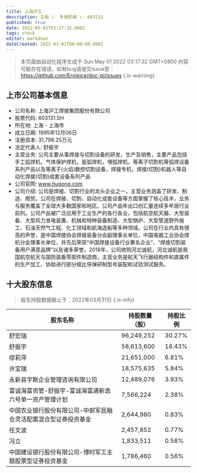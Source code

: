 ```yaml
---
title: 上海沪工
description: 主板 \- 专用机械 \- 603131
published: true
date: 2022-05-01T03:17:32.000Z
tags: stock
editor: markdown
dateCreated: 2022-01-01T00:00:00.000Z
---
```


> 本页面由自动化程序生成于 Sun May 01 2022 03:17:32 GMT+0800
> 内容可能存在错误，如有bug请提交issue至：https://github.com/Eroleice/doc-pi/issues
{.is-warning}

## 上市公司基本信息
- 公司名称: 上海沪工焊接集团股份有限公司
- 股票代码: 603131.SH
- 所在地: 上海 - 上海市
- 成立日期: 1995年12月06日
- 注册资本: 31,798.25万元
- 法定代表人: 舒振宇
- 主营业务: 公司主要从事焊接与切割设备的研发，生产及销售，主要产品包括手工弧焊机，气体保护焊机，氩弧焊机，埋弧焊机，等离子切割机等弧焊设备系列产品以及等离子(火焰)数控切割设备，焊接专机，焊接(切割)机器人等自动化焊接(切割)成套设备系列产品
- 公司官网: www.hugong.com
- 公司介绍: 公司是焊接、切割行业的龙头企业之一，主营业务涵盖了研发、制造、商贸。公司在焊接、切割、自动化成套设备等方面掌握了核心技术，业务与服务覆盖了全球大多数国家和地区。公司产品年出口创汇量连续多年居行业前列。公司产品被广泛应用于工业生产的各行各业，包括航空航天器、大型装备、大型风力发电装置、机械和特种装备制造、大型锅炉、大型管道野外施工、石油天然气工程、化工领域和航海造船等多种领域。公司在行业内具有很高的声誉，是中国焊接协会焊接装备分会副理事长单位，中国电器工业协会焊机分会理事长单位，并先后荣获“中国焊接设备行业著名企业”、“焊接切割装备用户满意品牌”以及诸多荣誉。2018年，公司收购河北诚航，河北诚航是我国航空航天与国防装备零部件制造商，主营业务是航天飞行器结构件和直属件的生产加工、协助进行部分缩比导弹研制型号装配和试验测试服务。


## 十大股东信息
> 股东持股数据截止于：2022年03月31日
{.is-info}

| 股东名称 | 持股数量（股） | 持股比例 |
| --- | --- | --- |
| 舒宏瑞 | 96,249,252 | 30.27% |
| 舒振宇 | 58,613,600 | 18.43% |
| 缪莉萍 | 21,651,000 | 6.81% |
| 许宝瑞 | 18,575,635 | 5.84% |
| 永新县宇斯企业管理咨询有限公司 | 12,489,076 | 3.93% |
| 富诚海富资管-舒振宇-富诚海富通新逸六号单一资产管理计划 | 7,566,224 | 2.38% |
| 中国农业银行股份有限公司-中邮军民融合灵活配置混合型证券投资基金 | 2,644,980 | 0.83% |
| 任文波 | 2,457,852 | 0.77% |
| 冯立 | 1,833,511 | 0.58% |
| 中国建设银行股份有限公司-博时军工主题股票型证券投资基金 | 1,786,460 | 0.56% |




